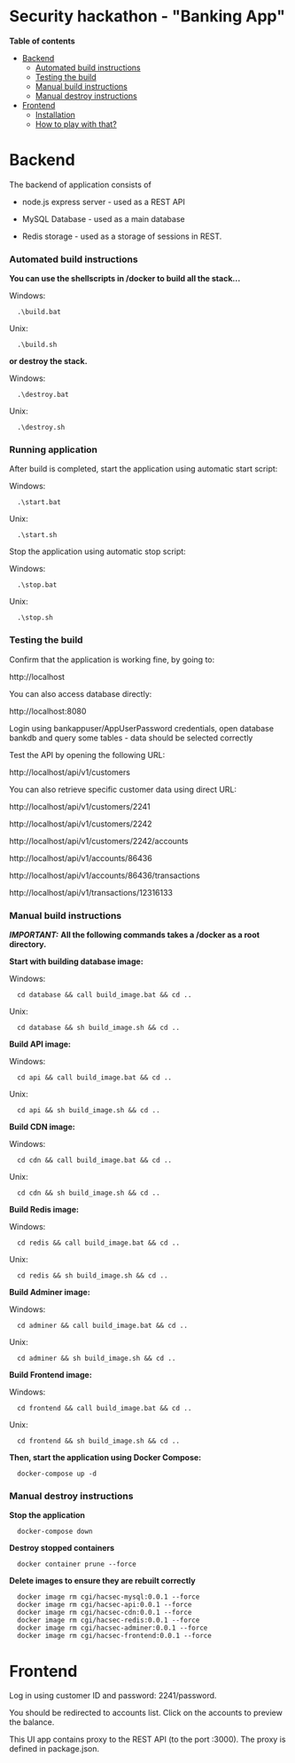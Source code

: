 # Security hackathon - "Banking App"

__Table of contents__

- [Backend](#backend)
	- [Automated build instructions](#automated-build-instructions)
	- [Testing the build](#testing-the-build)
	- [Manual build instructions](#manual-build-instructions)
	- [Manual destroy instructions](#manual-destroy-instructions)
- [Frontend](#frontend)
	- [Installation](#installation)
	- [How to play with that?](#how-to-play-with-that)

# Backend

The backend of application consists of

- node.js express server - used as a REST API

- MySQL Database - used as a main database

- Redis storage - used as a storage of sessions in REST.

### Automated build instructions

__You can use the shellscripts in /docker to build all the stack...__

Windows:
```console
  .\build.bat
```
Unix:
```console
  .\build.sh
```

__or destroy the stack.__

Windows:
```console
  .\destroy.bat
```
Unix:
```console
  .\destroy.sh
```

### Running application

After build is completed, start the application using automatic start script:

Windows:
```console
  .\start.bat
```
Unix:
```console
  .\start.sh
```

Stop the application using automatic stop script:

Windows:
```console
  .\stop.bat
```
Unix:
```console
  .\stop.sh
```

### Testing the build

Confirm that the application is working fine, by going to:

  http://localhost

You can also access database directly:

  http://localhost:8080

Login using bankappuser/AppUserPassword credentials, open database bankdb and query some tables - data should be selected correctly

Test the API by opening the following URL:

  http://localhost/api/v1/customers

You can also retrieve specific customer data using direct URL:

  http://localhost/api/v1/customers/2241

  http://localhost/api/v1/customers/2242

  http://localhost/api/v1/customers/2242/accounts

  http://localhost/api/v1/accounts/86436

  http://localhost/api/v1/accounts/86436/transactions

  http://localhost/api/v1/transactions/12316133

### Manual build instructions

***__IMPORTANT:__***
__All the following commands takes a /docker as a root directory.__

__Start with building database image:__

Windows:
```console
  cd database && call build_image.bat && cd ..
```
Unix:
```console
  cd database && sh build_image.sh && cd ..
```


__Build API image:__

Windows:
```console
  cd api && call build_image.bat && cd ..
```
Unix:
```console
  cd api && sh build_image.sh && cd ..
```


__Build CDN image:__

Windows:
```console
  cd cdn && call build_image.bat && cd ..
```
Unix:
```console
  cd cdn && sh build_image.sh && cd ..
```


__Build Redis image:__

Windows:
```console
  cd redis && call build_image.bat && cd .. 
```
Unix:
```console
  cd redis && sh build_image.sh && cd ..
```


__Build Adminer image:__

Windows:
```console
  cd adminer && call build_image.bat && cd ..
```
Unix:
```console
  cd adminer && sh build_image.sh && cd ..
```


__Build Frontend image:__

Windows:
```console
  cd frontend && call build_image.bat && cd ..
```
Unix:
```console
  cd frontend && sh build_image.sh && cd ..
```


__Then, start the application using Docker Compose:__

```console
  docker-compose up -d
```

### Manual destroy instructions

__Stop the application__
```console
  docker-compose down
```

__Destroy stopped containers__
```console
  docker container prune --force
```

__Delete images to ensure they are rebuilt correctly__
```console
  docker image rm cgi/hacsec-mysql:0.0.1 --force
  docker image rm cgi/hacsec-api:0.0.1 --force
  docker image rm cgi/hacsec-cdn:0.0.1 --force
  docker image rm cgi/hacsec-redis:0.0.1 --force
  docker image rm cgi/hacsec-adminer:0.0.1 --force
  docker image rm cgi/hacsec-frontend:0.0.1 --force
```

# Frontend

Log in using customer ID and password: 2241/password.

You should be redirected to accounts list. Click on the accounts to preview the balance.

This UI app contains proxy to the REST API (to the port :3000). The proxy is defined in package.json.
